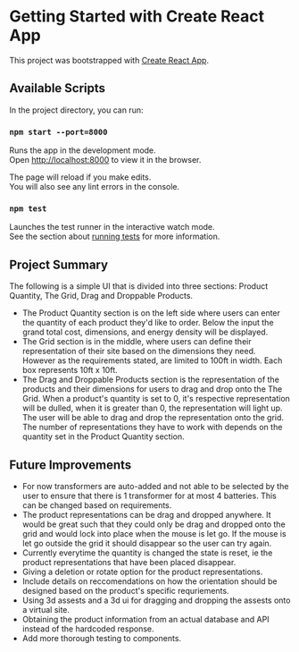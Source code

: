 # Getting Started with Create React App

This project was bootstrapped with [Create React App](https://github.com/facebook/create-react-app).

## Available Scripts

In the project directory, you can run:

### `npm start --port=8000`

Runs the app in the development mode.\
Open [http://localhost:8000](http://localhost:8000) to view it in the browser.

The page will reload if you make edits.\
You will also see any lint errors in the console.

### `npm test`

Launches the test runner in the interactive watch mode.\
See the section about [running tests](https://facebook.github.io/create-react-app/docs/running-tests) for more information.

## Project Summary

The following is a simple UI that is divided into three sections: Product Quantity, The Grid, Drag and Droppable Products.
- The Product Quantity section is on the left side where users can enter the quantity of each product they'd like to order. Below the input the grand total cost, dimensions, and energy density will be displayed.
- The Grid section is in the middle, where users can define their representation of their site based on the dimensions they need. However as the requirements stated, are limited to 100ft in width. Each box represents 10ft x 10ft.
- The Drag and Droppable Products section is the representation of the products and their dimensions for users to drag and drop onto the The Grid. When a product's quantity is set to 0, it's respective representation will be dulled, when it is greater than 0, the representation will light up. The user will be able to drag and drop the representation onto the grid. The number of representations they have to work with depends on the quantity set in the Product Quantity section.

## Future Improvements

- For now transformers are auto-added and not able to be selected by the user to ensure that there is 1 transformer for at most 4 batteries. This can be changed based on requirements.
- The product representations can be drag and dropped anywhere. It would be great such that they could only be drag and dropped onto the grid and would lock into place when the mouse is let go. If the mouse is let go outside the grid it should disappear so the user can try again.
- Currently everytime the quantity is changed the state is reset, ie the product representations that have been placed disappear.
- Giving a deletion or rotate option for the product representations.
- Include details on reccomendations on how the orientation should be designed based on the product's specific requriements.
- Using 3d assests and a 3d ui for dragging and dropping the assests onto a virtual site.
- Obtaining the product information from an actual database and API instead of the hardcoded response.
- Add more thorough testing to components.